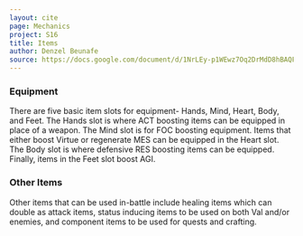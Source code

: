 ```yaml
---
layout: cite
page: Mechanics
project: S16
title: Items
author: Denzel Beunafe
source: https://docs.google.com/document/d/1NrLEy-p1WEwz7Oq2DrMdD8hBAQFW9rioQyi4rslvMqE/edit?usp=sharing
---
```

### Equipment

There are five basic item slots for equipment- Hands, Mind, Heart, Body, and Feet. The Hands slot is where ACT boosting items can be equipped in place of a weapon. The Mind slot is for FOC boosting equipment. Items that either boost Virtue or regenerate MES can be equipped in the Heart slot. The Body slot is where defensive RES boosting items can be equipped. Finally, items in the Feet slot boost AGI.

### Other Items

Other items that can be used in-battle include healing items which can double as attack items, status inducing items to be used on both Val and/or enemies, and component items to be used for quests and crafting.
